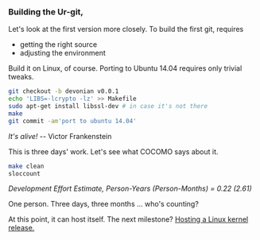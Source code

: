 ### Building the Ur-git, 

Let's look at the first version more closely.
To build the first git, requires

- getting the right source
- adjusting the environment

Build it on Linux, of course.
Porting to Ubuntu 14.04 requires only trivial tweaks.

```bash
git checkout -b devonian v0.0.1
echo 'LIBS=-lcrypto -lz' >> Makefile
sudo apt-get install libssl-dev # in case it's not there
make
git commit -am'port to ubuntu 14.04'
```

*It's alive!* -- Victor Frankenstein

This is three days' work.
Let's see what COCOMO says about it.

```bash
make clean
sloccount
```

*Development Effort Estimate, Person-Years (Person-Months) = 0.22 (2.61)*

One person. Three days, three months ... who's counting?

At this point, it can host itself.
The next milestone? [Hosting a Linux kernel release.](https://github.com/jsh/git-paleontology/blob/master/building-git/kernel-git.md)
